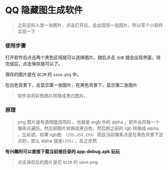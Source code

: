 # QQ 隐藏图生成软件

> 之前见别人发一张图片，点击打开后，会出现另一张图片，所以写个小软件实现一下



### 使用步骤

打开软件后点击两个黑色区域就可以选择图片。随后点击 `合成` 就会出现界面，待完成后，点击保存就可以了。

保存的图片是在 `DCIM` 的 `save.png` 中。

在白色背景下，会显示第一张图片，在黑色背景下，显示第二张图片

> 软件会将彩色图片转换成黑白图片。

### 原理

> png 图片是有透明度选项的 。也就是 argb 中的 alpha 。软件会将每一个像素点遍历。然后把图片转换成黑白色，然后把之前的 rgb 转换成 alpha ，比如说，如果 rgb是: `（255,255,255）` 而且当前像素点是在黑色背景下显示的，那么 alpha 就是`(255)` ，反之亦然



**有兴趣的可以直接下载当前根目录的 app-debug.apk 玩玩**

> 点击保存后的图片是在 `DCIM` 的 save.png